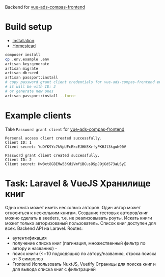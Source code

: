 Backend for [vue-ads-compas-frontend](https://github.com/maxim-usikov/vue-ads-compas-frontend)

# Build setup
* [Installation](https://laravel.com/docs/5.8/installation)
* [Homestead](https://laravel.com/docs/5.8/homestead)

```bash
composer install
cp .env.example .env
artisan key:generate
artisan migrate
artisan db:seed
artisan passport:install 
# copy password grant client credentials for vue-ads-compas-frontend env
# it will be with ID: 2
# or generate new ones
artisan passport:install --force
```

# Example clients
Take `Password grant client` for [vue-ads-compas-frontend](https://github.com/maxim-usikov/vue-ads-compas-frontend)

```
Personal access client created successfully.
Client ID: 1
Client secret: YuDYK9Yc7kVpUFcRkcEJHKSKrfyPKHJl3kguh90V

Password grant client created successfully.
Client ID: 2
Client secret: HwBxt8GBEMw53KdiVmfiBCusDSpJOjGdS73aLSyI
```

# Task: Laravel & VueJS Хранилище книг
Одна книга может иметь несколько авторов. Один автор может относиться к
нескольким книгам. Создание тестовых авторов/книг можно сделать в seeders, т.е.
не реализовывать роуты.  Искать книги может только авторизованый пользователь.
Список книг доступен для всех. Backend API на Laravel. 
Routes:
- аутентификация
- получение списка книг (пагинация, множественный фильтр по автору и названию) -
- поиск книги (<=10 подходящих) по автору/названию, строка поиска от 3 символов
- Frontend Использовать NuxtJS, Vuetify Страницы для поиска книг и для вывода
  списка книг с фильтрацией

